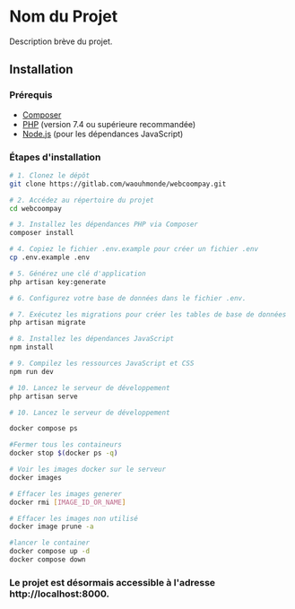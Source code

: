 # Nom du Projet

Description brève du projet.

## Installation

### Prérequis

-   [Composer](https://getcomposer.org/)
-   [PHP](https://www.php.net/) (version 7.4 ou supérieure recommandée)
-   [Node.js](https://nodejs.org/) (pour les dépendances JavaScript)

### Étapes d'installation

```bash
# 1. Clonez le dépôt
git clone https://gitlab.com/waouhmonde/webcoompay.git

# 2. Accédez au répertoire du projet
cd webcoompay

# 3. Installez les dépendances PHP via Composer
composer install

# 4. Copiez le fichier .env.example pour créer un fichier .env
cp .env.example .env

# 5. Générez une clé d'application
php artisan key:generate

# 6. Configurez votre base de données dans le fichier .env.

# 7. Exécutez les migrations pour créer les tables de base de données
php artisan migrate

# 8. Installez les dépendances JavaScript
npm install

# 9. Compilez les ressources JavaScript et CSS
npm run dev

# 10. Lancez le serveur de développement
php artisan serve

# 10. Lancez le serveur de développement

docker compose ps

#Fermer tous les containeurs
docker stop $(docker ps -q)

# Voir les images docker sur le serveur
docker images

# Effacer les images generer
docker rmi [IMAGE_ID_OR_NAME]

# Effacer les images non utilisé
docker image prune -a

#lancer le container
docker compose up -d
docker compose down

```

### Le projet est désormais accessible à l'adresse http://localhost:8000.

```

```
